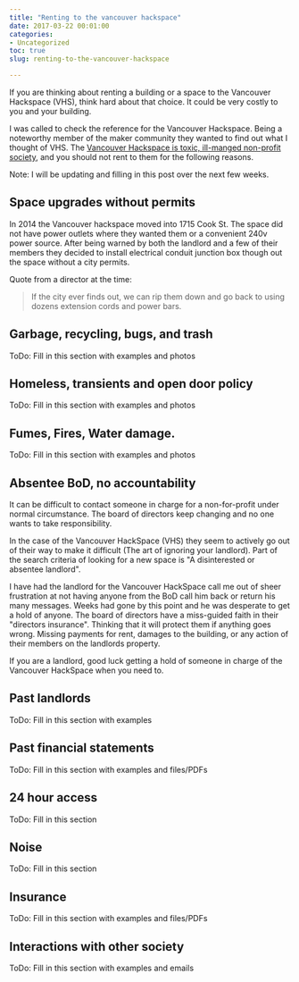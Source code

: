 ```yaml
---
title: "Renting to the vancouver hackspace"
date: 2017-03-22 00:01:00
categories:
- Uncategorized
toc: true
slug: renting-to-the-vancouver-hackspace

---
```


If you are thinking about renting a building or a space to the Vancouver Hackspace (VHS), think hard about that choice. It could be very costly to you and your building. 

I was called to check the reference for the Vancouver Hackspace. Being a noteworthy member of the maker community they wanted to find out what I thought of VHS. The [Vancouver Hackspace is toxic, ill-manged non-profit society](/alternatives-to-the-vancouver-hackspace), and you should not rent to them for the following reasons. 

Note: I will be updating and filling in this post over the next few weeks. 

## Space upgrades without permits

In 2014 the Vancouver hackspace moved into 1715 Cook St. The space did not have power outlets where they wanted them or a convenient 240v power source. After being warned by both the landlord and a few of their members they decided to install electrical conduit junction box though out the space without a city permits. 

Quote from a director at the time: 

> If the city ever finds out, we can rip them down and go back to using dozens extension cords and power bars.

## Garbage, recycling, bugs, and trash 
ToDo: Fill in this section with examples and photos 

## Homeless, transients and open door policy 
ToDo: Fill in this section with examples and photos 

## Fumes, Fires, Water damage.  
ToDo: Fill in this section with examples and photos 

## Absentee BoD, no accountability 
It can be difficult to contact someone in charge for a non-for-profit under normal circumstance. The board of directors keep changing and no one wants to take responsibility. 

In the case of the Vancouver HackSpace (VHS) they seem to actively go out of their way to make it difficult (The art of ignoring your landlord). Part of the search criteria of looking for a new space is "A disinterested or absentee landlord".

I have had the landlord for the Vancouver HackSpace call me out of sheer frustration at not having anyone from the BoD call him back or return his many messages. Weeks had gone by this point and he was desperate to get a hold of anyone. The board of directors have a miss-guided faith in their "directors insurance". Thinking that it will protect them if anything goes wrong. Missing payments for rent, damages to the building, or any action of their members on the landlords property. 

If you are a landlord, good luck getting a hold of someone in charge of the Vancouver HackSpace when you need to. 


## Past landlords 
ToDo: Fill in this section with examples 

## Past financial statements
ToDo: Fill in this section with examples and files/PDFs

## 24 hour access 
ToDo: Fill in this section

## Noise
ToDo: Fill in this section

## Insurance 
ToDo: Fill in this section with examples and files/PDFs

## Interactions with other society
ToDo: Fill in this section with examples and emails 
